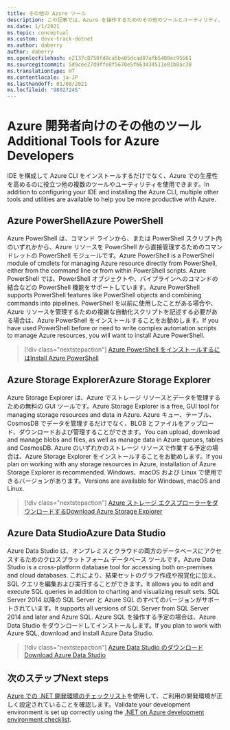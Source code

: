 ```yaml
---
title: その他の Azure ツール
description: この記事では、Azure を操作するためのその他のツールとユーティリティ、およびそれらをインストールする方法について説明します。
ms.date: 1/1/2021
ms.topic: conceptual
ms.custom: devx-track-dotnet
ms.author: daberry
author: daberry
ms.openlocfilehash: e2137c8758fd8ca5ba05dcad87afb5480ec95561
ms.sourcegitcommit: 5d9cee27d9ffe8f5670e5f663434511e81b8ac38
ms.translationtype: HT
ms.contentlocale: ja-JP
ms.lasthandoff: 01/08/2021
ms.locfileid: "98027245"
---
```

# <a name="additional-tools-for-azure-developers"></a><span data-ttu-id="a22f2-103">Azure 開発者向けのその他のツール</span><span class="sxs-lookup"><span data-stu-id="a22f2-103">Additional Tools for Azure Developers</span></span>

<span data-ttu-id="a22f2-104">IDE を構成して Azure CLI をインストールするだけでなく、Azure での生産性を高めるのに役立つ他の複数のツールやユーティリティを使用できます。</span><span class="sxs-lookup"><span data-stu-id="a22f2-104">In addition to configuring your IDE and installing the Azure CLI, multiple other tools and utilities are available to help you be more productive with Azure.</span></span>  

## <a name="azure-powershell"></a><span data-ttu-id="a22f2-105">Azure PowerShell</span><span class="sxs-lookup"><span data-stu-id="a22f2-105">Azure PowerShell</span></span>

<span data-ttu-id="a22f2-106">Azure PowerShell は、コマンド ラインから、または PowerShell スクリプト内のいずれかから、Azure リソースを PowerShell から直接管理するためのコマンドレットの PowerShell モジュールです。</span><span class="sxs-lookup"><span data-stu-id="a22f2-106">Azure PowerShell is a PowerShell module of cmdlets for managing Azure resource directly from PowerShell, either from the command line or from within PowerShell scripts.</span></span>  <span data-ttu-id="a22f2-107">Azure PowerShell では、PowerShell オブジェクトや、パイプラインへのコマンドの結合などの PowerShell 機能をサポートしています。</span><span class="sxs-lookup"><span data-stu-id="a22f2-107">Azure PowerShell supports PowerShell features like PowerShell objects and combining commands into pipelines.</span></span>  <span data-ttu-id="a22f2-108">PowerShell を以前に使用したことがある場合や、Azure リソースを管理するための複雑な自動化スクリプトを記述する必要がある場合は、Azure PowerShell をインストールすることをお勧めします。</span><span class="sxs-lookup"><span data-stu-id="a22f2-108">If you have used PowerShell before or need to write complex automation scripts to manage Azure resources, you will want to install Azure PowerShell.</span></span>

> [!div class="nextstepaction"]
> [<span data-ttu-id="a22f2-109">Azure PowerShell をインストールするには</span><span class="sxs-lookup"><span data-stu-id="a22f2-109">Install Azure PowerShell</span></span>](/powershell/azure/install-az-ps)

## <a name="azure-storage-explorer"></a><span data-ttu-id="a22f2-110">Azure Storage Explorer</span><span class="sxs-lookup"><span data-stu-id="a22f2-110">Azure Storage Explorer</span></span>

<span data-ttu-id="a22f2-111">Azure Storage Explorer は、Azure でストレージ リソースとデータを管理するための無料の GUI ツールです。</span><span class="sxs-lookup"><span data-stu-id="a22f2-111">Azure Storage Explorer is a free, GUI tool for managing storage resources and data in Azure.</span></span>  <span data-ttu-id="a22f2-112">Azure キュー、テーブル、CosmosDB でデータを管理するだけでなく、BLOB とファイルをアップロード、ダウンロードおよび管理することができます。</span><span class="sxs-lookup"><span data-stu-id="a22f2-112">You can upload, download and manage blobs and files, as well as manage data in Azure queues, tables and CosmosDB.</span></span>  <span data-ttu-id="a22f2-113">Azure のいずれかのストレージ リソースで作業する予定の場合は、Azure Storage Explorer をインストールすることをお勧めします。</span><span class="sxs-lookup"><span data-stu-id="a22f2-113">If you plan on working with any storage resources in Azure, installation of Azure Storage Explorer is recommended.</span></span>  <span data-ttu-id="a22f2-114">Windows、macOS および Linux で使用できるバージョンがあります。</span><span class="sxs-lookup"><span data-stu-id="a22f2-114">Versions are available for Windows, macOS and Linux.</span></span>  

> [!div class="nextstepaction"]
> [<span data-ttu-id="a22f2-115">Azure ストレージ エクスプローラーをダウンロードする</span><span class="sxs-lookup"><span data-stu-id="a22f2-115">Download Azure Storage Explorer</span></span>](https://azure.microsoft.com/en-us/features/storage-explorer/)

## <a name="azure-data-studio"></a><span data-ttu-id="a22f2-116">Azure Data Studio</span><span class="sxs-lookup"><span data-stu-id="a22f2-116">Azure Data Studio</span></span>

<span data-ttu-id="a22f2-117">Azure Data Studio は、オンプレミスとクラウドの両方のデータベースにアクセスするためのクロスプラットフォーム データベース ツールです。</span><span class="sxs-lookup"><span data-stu-id="a22f2-117">Azure Data Studio is a cross-platform database tool for accessing both on-premises and cloud databases.</span></span>  <span data-ttu-id="a22f2-118">これにより、結果セットのグラフ作成や視覚化に加え、SQL クエリを編集および実行することができます。</span><span class="sxs-lookup"><span data-stu-id="a22f2-118">It allows you to edit and execute SQL queries in addition to charting and visualizing result sets.</span></span>  <span data-ttu-id="a22f2-119">SQL Server 2014 以降の SQL Server と Azure SQL のすべてのバージョンがサポートされています。</span><span class="sxs-lookup"><span data-stu-id="a22f2-119">It supports all versions of SQL Server from SQL Server 2014 and later and Azure SQL.</span></span>  <span data-ttu-id="a22f2-120">Azure SQL を操作する予定の場合は、Azure Data Studio をダウンロードしてインストールします。</span><span class="sxs-lookup"><span data-stu-id="a22f2-120">If you plan to work with Azure SQL, download and install Azure Data Studio.</span></span>

> [!div class="nextstepaction"]
> [<span data-ttu-id="a22f2-121">Azure Data Studio のダウンロード</span><span class="sxs-lookup"><span data-stu-id="a22f2-121">Download Azure Data Studio</span></span>](/sql/azure-data-studio/download-azure-data-studio)

## <a name="next-steps"></a><span data-ttu-id="a22f2-122">次のステップ</span><span class="sxs-lookup"><span data-stu-id="a22f2-122">Next steps</span></span>

<span data-ttu-id="a22f2-123">[Azure での .NET 開発環境のチェックリスト](./dotnet-dev-env-checklist.md)を使用して、ご利用の開発環境が正しく設定されていることを確認します。</span><span class="sxs-lookup"><span data-stu-id="a22f2-123">Validate your development environment is set up correctly using the [.NET on Azure development environment checklist](./dotnet-dev-env-checklist.md).</span></span>
